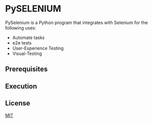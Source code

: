 # PySELENIUM

PySelenium is a Python program that integrates with Selenium for the following uses:

* Automate tasks
* e2e tests
* User-Experience Testing
* Visual-Testing

## Prerequisites

## Execution

## License
[MIT](https://choosealicense.com/licenses/mit/)